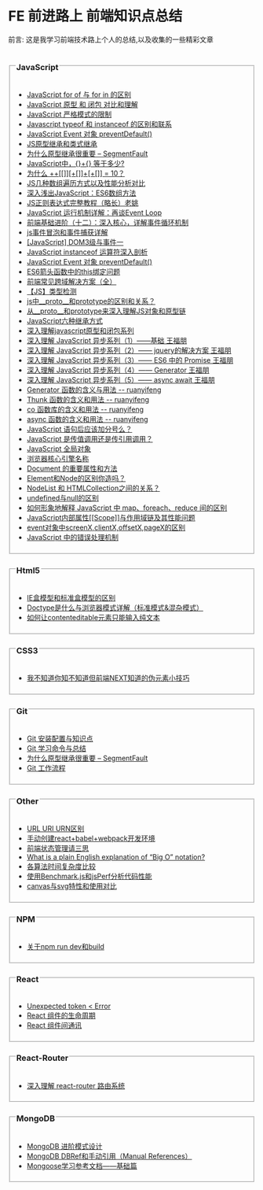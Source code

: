 # FE 前进路上 前端知识点总结
<p>前言: 这是我学习前端技术路上个人的总结,以及收集的一些精彩文章</p>
<section>
<fieldset>
<legend><h3>JavaScript</h3></legend>
<ul>
<li><a href="https://github.com/ClarenceC/knowledge/issues/1">JavaScript for of 与 for in 的区别</a></li>
<li><a href="https://github.com/ClarenceC/knowledge/issues/2">JavaScript 原型 和 闭包 对比和理解</a></li>
<li><a href="https://github.com/ClarenceC/knowledge/issues/5">JavaScript 严格模式的限制</a></li>
<li><a href="https://github.com/ClarenceC/knowledge/issues/4">Javascript typeof 和 instanceof 的区别和联系</a></li>
<li><a href="https://github.com/ClarenceC/knowledge/issues/14">JavaScript Event 对象 preventDefault()</a></li>
<li><a href="http://web.jobbole.com/83319/">JS原型继承和类式继承</a></li>
<li><a href="http://top.css88.com/archives/717">为什么原型继承很重要 – SegmentFault</a></li>
<li><a href="https://segmentfault.com/a/1190000000264418">JavaScript中，{}+{} 等于多少?</a></li>
<li><a href="http://justjavac.com/javascript/2012/05/24/can-you-explain-why-10.html">为什么 ++[[]][+[]]+[+[]] = 10？</a></li>
<li><a href="https://dailc.github.io/2016/11/25/baseKnowlenge_javascript_jsarrayGoThrough.html">JS几种数组遍历方式以及性能分析对比</a></li>
<li><a href="https://segmentfault.com/a/1190000005046496#articleHeader6">深入浅出JavaScript：ES6数组方法</a></li>
<li><a href="https://juejin.im/post/5965943ff265da6c30653879">JS正则表达式完整教程（略长）老姚</a></li>
<li><a href="http://www.ruanyifeng.com/blog/2014/10/event-loop.html">JavaScript 运行机制详解：再谈Event Loop</a></li>
<li><a href="http://www.jianshu.com/p/12b9f73c5a4f">前端基础进阶（十二）：深入核心，详解事件循环机制</a></li>
<li><a href="http://www.cnblogs.com/linxuehan/p/3623760.html">js事件冒泡和事件捕获详解</a></li>
<li><a href="http://blog.qiji.tech/archives/9339">[JavaScript] DOM3级与事件一</a></li>
<li><a href="https://www.ibm.com/developerworks/cn/web/1306_jiangjj_jsinstanceof/">JavaScript instanceof 运算符深入剖析</a></li>
<li><a href="https://github.com/ClarenceC/Front-End-Knowledge/issues/14">JavaScript Event 对象 preventDefault()</a></li>
<li><a href="http://blog.csdn.net/u013344815/article/details/73184928">ES6箭头函数中的this绑定问题</a></li>
<li><a href="https://segmentfault.com/a/1190000011145364">前端常见跨域解决方案（全）</a></li>
<li><a href="http://cherryblog.site/type-checking.html">【JS】类型检测</a></li>
<li><a href="https://www.zhihu.com/question/34183746">js中__proto__和prototype的区别和关系？</a></li>
<li><a href="https://github.com/creeperyang/blog/issues/9">从__proto__和prototype来深入理解JS对象和原型链</a></li>
<li><a href="https://xxxgitone.github.io/2017/06/12/JavaScript%E5%85%AD%E7%A7%8D%E7%BB%A7%E6%89%BF%E6%96%B9%E5%BC%8F/">JavaScript六种继承方式</a></li>
<li><a href="http://www.cnblogs.com/wangfupeng1988/p/4001284.html">深入理解javascript原型和闭包系列</a></li>
<li><a href="http://www.cnblogs.com/wangfupeng1988/p/6513070.html">深入理解 JavaScript 异步系列（1）——基础 王福朋</a></li>
<li><a href="http://www.cnblogs.com/wangfupeng1988/p/6515855.html">深入理解 JavaScript 异步系列（2）—— jquery的解决方案 王福朋</a></li>
<li><a href="http://www.cnblogs.com/wangfupeng1988/p/6515779.html">深入理解 JavaScript 异步系列（3）—— ES6 中的 Promise 王福朋</a></li>
<li><a href="http://www.cnblogs.com/wangfupeng1988/p/6532713.html">深入理解 JavaScript 异步系列（4）—— Generator 王福朋</a></li>
<li><a href="http://www.cnblogs.com/wangfupeng1988/p/6532734.html">深入理解 JavaScript 异步系列（5）—— async await 王福朋</a></li>
<li><a href="http://www.ruanyifeng.com/blog/2015/04/generator.html">Generator 函数的含义与用法 -- ruanyifeng</a></li>
<li><a href="http://www.ruanyifeng.com/blog/2015/05/thunk.html">Thunk 函数的含义和用法 -- ruanyifeng</a></li>
<li><a href="http://www.ruanyifeng.com/blog/2015/05/co.html">co 函数库的含义和用法 -- ruanyifeng</a></li>
<li><a href="http://www.ruanyifeng.com/blog/2015/05/async.html">async 函数的含义和用法 -- ruanyifeng</a></li>
<li><a href="https://www.zhihu.com/question/20298345">JavaScript 语句后应该加分号么？</a></li>
<li><a href="https://github.com/nodejh/nodejh.github.io/issues/32">JavaScript 是传值调用还是传引用调用？</a></li>
<li><a href="http://blog.csdn.net/ssisse/article/details/52335693">JavaScript 全局对象</a></li>
<li><a href="https://github.com/ClarenceC/Front-End-Knowledge/issues/32">浏览器核心引擎名称</a></li>
<li><a href="https://github.com/ClarenceC/Front-End-Knowledge/issues/33">Document 的重要属性和方法</a></li>
<li><a href="http://flypursue.com/jekyll/update/2016/09/21/node-vs-element.html">Element和Node的区别你造吗？</a></li>
<li><a href="https://www.zhihu.com/question/31576889">NodeList 和 HTMLCollection之间的关系？</a></li>
<li><a href="http://www.ruanyifeng.com/blog/2014/03/undefined-vs-null.html">undefined与null的区别</a></li>
<li><a href="https://www.zhihu.com/question/24927450">如何形象地解释 JavaScript 中 map、foreach、reduce 间的区别</a></li>
<li><a href="http://blog.csdn.net/q1056843325/article/details/53086893">JavaScript内部属性[[Scope]]与作用域链及其性能问题</a></li>
<li><a href="http://www.jianshu.com/p/1c01c31c0343">event对象中screenX,clientX,offsetX,pageX的区别</a></li>
<li><a href="https://segmentfault.com/a/1190000007384055">JavaScript 中的错误处理机制</a></li>
</ul>
</fieldset>
</section>
<fieldset>
<legend><h3>Html5</h3></legend>
<ul>
<li><a href="http://www.jianshu.com/p/cc2bc404269b">IE盒模型和标准盒模型的区别</a></li>
<li><a href="http://www.cnblogs.com/diantao/articles/5129867.html">Doctype是什么与浏览器模式详解（标准模式&混杂模式）</a></li>
<li><a href="http://www.zhangxinxu.com/wordpress/2016/01/contenteditable-plaintext-only/">如何让contenteditable元素只能输入纯文本</a></li>
</ul>
</fieldset>
<fieldset>
<legend><h3>CSS3</h3></legend>
<ul>
<li><a href="https://mp.weixin.qq.com/s/iD_uC7Ah_UvZmUmiHUsKWg">我不知道你知不知道但前端NEXT知道的伪元素小技巧</a></li>
</ul>
</fieldset>
<fieldset>
<legend><h3>Git</h3></legend>
<ul>
<li><a href="https://github.com/ClarenceC/knowledge/issues/3">Git 安装配置与知识点</a></li>
<li><a href="https://github.com/ClarenceC/knowledge/issues/8">Git 学习命令与总结</a></li>
<li><a href="https://github.com/ClarenceC/knowledge/issues/8">为什么原型继承很重要 – SegmentFault</a></li>
<li><a href="http://www.ruanyifeng.com/blog/2015/12/git-workflow.html">Git 工作流程</a></li>
</ul>
</fieldset>
<fieldset>
<legend><h3>Other</h3></legend>
<ul>
<li><a href="https://github.com/ClarenceC/knowledge/issues/11">URL URI URN区别</a></li>
<li><a href="http://www.wukai.me/2016/09/14/create-a-react-webpack-es6-project/">手动创建react+babel+webpack开发环境</a></li>
<li><a href="https://juejin.im/post/59fd94475188254115703461">前端状态管理请三思</a></li>
<li><a href="https://stackoverflow.com/questions/487258/what-is-a-plain-english-explanation-of-big-o-notation">What is a plain English explanation of “Big O” notation?</a></li>
<li><a href="http://blog.leanote.com/post/2393350704@qq.com/%E5%90%84%E7%AE%97%E6%B3%95%E6%97%B6%E9%97%B4%E5%A4%8D%E6%9D%82%E5%BA%A6%E6%AF%94%E8%BE%83">各算法时间复杂度比较</a></li>
<li><a href="https://segmentfault.com/a/1190000003486676">使用Benchmark.js和jsPerf分析代码性能</a></li>
<li><a href="http://www.jianshu.com/p/980a2f377b50">canvas与svg特性和使用对比</a></li>
</ul>
</fieldset>
<fieldset>
<legend><h3>NPM</h3></legend>
<ul>
<li><a href="https://github.com/ClarenceC/knowledge/issues/9">关于npm run dev和build</a></li>
</ul>
</fieldset>
<fieldset>
<legend><h3>React</h3></legend>
<ul>
<li><a href="https://github.com/ClarenceC/knowledge/issues/15">Unexpected token &lt Error</a></li>
<li><a href="https://github.com/ClarenceC/knowledge/issues/12">React 组件的生命周期</a></li>
<li><a href="http://taobaofed.org/blog/2016/11/17/react-components-communication/">React 组件间通讯</a></li>
</ul>
</fieldset>
<fieldset>
<legend><h3>React-Router</h3></legend>
<ul>
<li><a href="https://segmentfault.com/a/1190000004075348#articleHeader1">深入理解 react-router 路由系统</a></li>
</ul>
</fieldset>
<fieldset>
<legend><h3>MongoDB</h3></legend>
<ul>
<li><a href="http://www.mongoing.com/mongodb-advanced-pattern-design">MongoDB 进阶模式设计</a></li>
<li><a href="http://blog.csdn.net/jsdxshi/article/details/72899803">MongoDB DBRef和手动引用（Manual References）</a></li>
<li><a href="https://cnodejs.org/topic/504b4924e2b84515770103dd">Mongoose学习参考文档——基础篇</a></li>
</ul>
</fieldset>
